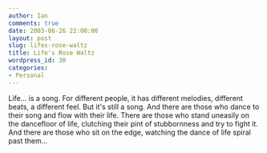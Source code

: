 ```yaml
---
author: Ian
comments: true
date: 2003-06-26 22:00:00
layout: post
slug: lifes-rose-waltz
title: Life's Rose Waltz
wordpress_id: 30
categories:
- Personal
---
```


Life... is a song. For different people, it has different melodies, different beats, a different feel. But it's still a song. And there are those who dance to their song and flow with their life. There are those who stand uneasily on the dancefloor of life, clutching their pint of stubbornness and try to fight it. And there are those who sit on the edge, watching the dance of life spiral past them...

